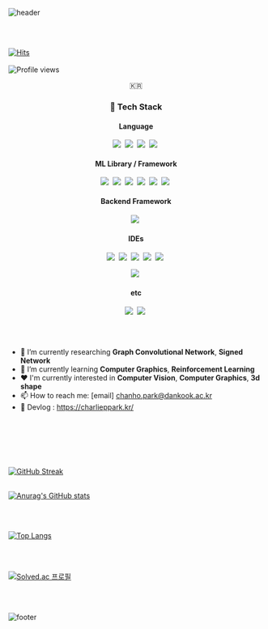 ![header](https://capsule-render.vercel.app/api?type=waving&color=A3DCBE&height=200&section=header&text=charlieppark&fontSize=50&animation=blink)

<br></br>

[![Hits](https://hits.seeyoufarm.com/api/count/incr/badge.svg?url=https%3A%2F%2Fgithub.com%2Fcharlieppark&count_bg=%2379C83D&title_bg=%23555555&icon=&icon_color=%23E7E7E7&title=hits&edge_flat=false)](https://hits.seeyoufarm.com)
<br></br>
![Profile views](https://gpvc.arturio.dev/charlieppark)

<p align="center">🇰🇷</p>

<h3 align="center">🔧 Tech Stack</h3>

<h4 align="center">Language</h4>

<p align="center">
  <img src="https://img.shields.io/badge/c-%2300599C.svg?style=for-the-badge&logo=c&logoColor=white"/></a>&nbsp
  <img src="https://img.shields.io/badge/c++-%2300599C.svg?style=for-the-badge&logo=c%2B%2B&logoColor=white"/></a>&nbsp
  <img src="https://img.shields.io/badge/Java-ED8B00?style=for-the-badge&logo=java&logoColor=white"/></a>&nbsp 
  <img src="https://img.shields.io/badge/Python-3776AB?style=for-the-badge&logo=python&logoColor=white"/></a>&nbsp
</p>

<h4 align="center">ML Library / Framework</h4>

<p align="center">
  <img src="https://img.shields.io/badge/PyTorch-%23EE4C2C.svg?style=for-the-badge&logo=PyTorch&logoColor=white"/></a>&nbsp
  <img src="https://img.shields.io/badge/TensorFlow-FF6F00?style=for-the-badge&logo=tensorflow&logoColor=white"/></a>&nbsp
  <img src="https://img.shields.io/badge/Keras-%23D00000.svg?style=for-the-badge&logo=Keras&logoColor=white"/></a>&nbsp 
  <img src="https://img.shields.io/badge/numpy-%23013243.svg?style=for-the-badge&logo=numpy&logoColor=white"/></a>&nbsp
  <img src="https://img.shields.io/badge/pandas-%23150458.svg?style=for-the-badge&logo=pandas&logoColor=white"/></a>&nbsp
  <img src="https://img.shields.io/badge/scikit--learn-%23F7931E.svg?style=for-the-badge&logo=scikit-learn&logoColor=white"/></a>&nbsp
</p>

<h4 align="center">Backend Framework</h4>

<p align="center">
  <img src="https://img.shields.io/badge/Spring_Boot-F2F4F9?style=for-the-badge&logo=spring-boot" /></a>&nbsp
</p>

<h4 align="center">IDEs</h4>

<p align="center">
  <img src="https://img.shields.io/badge/Visual_Studio-5C2D91?style=for-the-badge&logo=visual%20studio&logoColor=white"/></a>&nbsp 
  <img src="https://img.shields.io/badge/Visual_Studio_Code-0078D4?style=for-the-badge&logo=visual%20studio%20code&logoColor=white"/></a>&nbsp
    <img src="https://img.shields.io/badge/IntelliJIDEA-000000.svg?style=for-the-badge&logo=intellij-idea&logoColor=white"/></a>&nbsp 
  <img src="	https://img.shields.io/badge/VIM-%2311AB00.svg?&style=for-the-badge&logo=vim&logoColor=white"/></a>&nbsp 
  <img src="https://img.shields.io/badge/Android_Studio-3DDC84?style=for-the-badge&logo=android-studio&logoColor=white"/></a>&nbsp 
</p>
<p align="center">
  <img src="https://img.shields.io/badge/GitKraken-179287?style=for-the-badge&logo=GitKraken&logoColor=white"/></a>&nbsp 
</p>

<h4 align="center">etc</h4>

<p align="center">
  <img src="https://img.shields.io/badge/Markdown-000000?style=for-the-badge&logo=markdown&logoColor=white"/></a>&nbsp 
  <img src="https://img.shields.io/badge/LaTeX-47A141?style=for-the-badge&logo=LaTeX&logoColor=white"/></a>&nbsp 
</p>

<br></br>

- 🔭 I’m currently researching **Graph Convolutional Network**, **Signed Network**
- 🌱 I’m currently learning **Computer Graphics**, **Reinforcement Learning**
- ❤️ I'm currently interested in **Computer Vision**, **Computer Graphics**, **3d shape**
- 📫 How to reach me: [email] chanho.park@dankook.ac.kr
- 💭 Devlog : https://charlieppark.kr/

<br></br>

<!--START_SECTION:waka-->
<!--END_SECTION:waka-->

<br></br>

[![GitHub Streak](https://streak-stats.demolab.com/?user=charlieppark&theme=material-palenight)](https://git.io/streak-stats)
<br></br>

[![Anurag's GitHub stats](https://github-readme-stats.vercel.app/api?username=charlieppark&show_icons=true&theme=material-palenight)](https://github.com/anuraghazra/github-readme-stats)

<br></br>


[![Top Langs](https://github-readme-stats.vercel.app/api/top-langs/?username=charlieppark&layout=compact&theme=material-palenight)](https://github.com/anuraghazra/github-readme-stats)

<br></br>

[![Solved.ac
프로필](http://mazassumnida.wtf/api/v2/generate_badge?boj=chanho0309)](https://solved.ac/chanho0309)


<br></br>

![footer](https://capsule-render.vercel.app/api?type=waving&color=A3DCBE&height=200&section=footer)

<br></br>

<!--START_SECTION:activity-->


<!--
**charlieppark/charlieppark** is a ✨ _special_ ✨ repository because its `README.md` (this file) appears on your GitHub profile.

Here are some ideas to get you started:

- 🔭 I’m currently working on ...
- 🌱 I’m currently learning ...
- 👯 I’m looking to collaborate on ...
- 🤔 I’m looking for help with ...
- 💬 Ask me about ...
- 📫 How to reach me: ...
- 😄 Pronouns: ...
- ⚡ Fun fact: ...
-->
